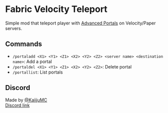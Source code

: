 # Fabric Velocity Teleport

Simple mod that teleport player with [Advanced Portals](https://github.com/sekwah41/Advanced-Portals) on Velocity/Paper servers.

## Commands

- `/portaladd <X1> <Y1> <Z1> <X2> <Y2> <Z2> <server name> <destination name>`: Add a portal  
- `/portaldel <X1> <Y1> <Z1> <X2> <Y2> <Z2>`: Delete portal  
- `/portallist`: List portals

## Discord

Made by [@KaiijuMC](https://github.com/KaiijuMC)  
[Discord link](https://discord.gg/ZAJZybasmM)
